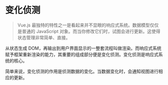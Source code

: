 # 变化侦测

> Vue.js 最独特的特性之一是看起来并不显眼的响应式系统。数据模型仅仅是普通的 JavaScript 对象。而当你修改它们时，试图会进行更新。这使得状态管理非常简单、直接。

从状态生成 DOM，再输出到用户界面显示的一整套流程叫做渲染。而响应式系统赋予框架重新渲染的能力，其重要的组成部分便是变化侦测。变化侦测是响应式系统的核心。

简单来说，变化侦测的作用是侦测数据的变化。当数据变化时，会通知视图进行相应的更新。
